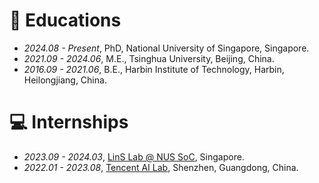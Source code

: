 
# 📖 Educations
- *2024.08 - Present*, PhD, National University of Singapore, Singapore.
- *2021.09 - 2024.06*, M.E., Tsinghua University, Beijing, China.
- *2016.09 - 2021.06*, B.E., Harbin Institute of Technology, Harbin, Heilongjiang, China.

# 💻 Internships
- *2023.09 - 2024.03*, [LinS Lab @ NUS SoC](https://github.com/NUS-LinS-Lab), Singapore.
- *2022.01 - 2023.08*, [Tencent AI Lab](https://ai.tencent.com/ailab/en/index/), Shenzhen, Guangdong, China.
